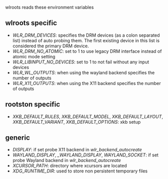wlroots reads these environment variables

wlroots specific
----------------
* *WLR_DRM_DEVICES*: specifies the DRM devices (as a colon separated list) instead of auto probing them. The first existing device in this list is considered the primary DRM device.
* *WLR_DRM_NO_ATOMIC*: set to 1 to use legacy DRM interface instead of atomic mode setting
* *WLR_LIBINPUT_NO_DEVICES*: set to 1 to not fail without any input devices
* *WLR_WL_OUTPUTS*: when using the wayland backend specifies the number of outputs
* *WLR_X11_OUTPUTS*: when using the X11 backend specifies the number of outputs

rootston specific
------------------
* *XKB_DEFAULT_RULES*, *XKB_DEFAULT_MODEL*, *XKB_DEFAULT_LAYOUT*, *XKB_DEFAULT_VARIANT*, *XKB_DEFAULT_OPTIONS*: xkb setup

generic
-------
* *DISPLAY*: if set probe X11 backend in *wlr_backend_autocreate*
* *WAYLAND_DISPLAY*, *_WAYLAND_DISPLAY*, *WAYLAND_SOCKET*: if set probe Wayland backend in *wlr_backend_autocreate*
* *XCURSOR_PATH*: directory where xcursors are located
* *XDG_RUNTIME_DIR*: used to store non persistent temporary files
